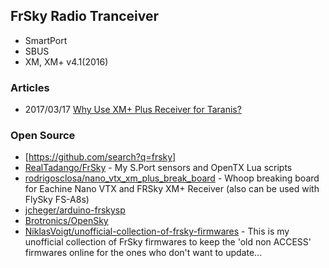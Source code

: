 ## FrSky Radio Tranceiver
- SmartPort
- SBUS
- XM, XM+ v4.1(2016)


### Articles
- 2017/03/17 [Why Use XM+ Plus Receiver for Taranis?](https://oscarliang.com/frsky-xm-plus-rx/)



### Open Source
- [https://github.com/search?q=frsky]
- [RealTadango/FrSky](https://github.com/RealTadango/FrSky) - My S.Port sensors and OpenTX Lua scripts
- [rodrigosclosa/nano_vtx_xm_plus_break_board](https://github.com/rodrigosclosa/nano_vtx_xm_plus_break_board) - Whoop breaking board for Eachine Nano VTX and FRSky XM+ Receiver (also can be used with FlySky FS-A8s)
- [jcheger/arduino-frskysp](https://github.com/jcheger/arduino-frskysp)
- [Brotronics/OpenSky](https://github.com/Brotronics/OpenSky)
- [NiklasVoigt/unofficial-collection-of-frsky-firmwares](https://github.com/NiklasVoigt/unofficial-collection-of-frsky-firmwares) - This is my unofficial collection of FrSky firmwares to keep the 'old non ACCESS' firmwares online for the ones who don't want to update...
